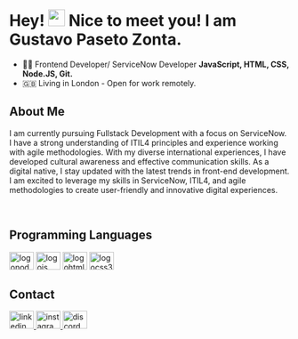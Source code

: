 


<h1 align="left">Hey! <img src="https://raw.githubusercontent.com/kaueMarques/kaueMarques/master/hi.gif" height="30px"> Nice to meet you! I am Gustavo Paseto Zonta. </h1>

- 👨‍💻 Frontend Developer/ ServiceNow Developer **JavaScript, HTML, CSS, Node.JS, Git.**
- 🇬🇧 Living in London - Open for work remotely.


## About Me

I am currently pursuing Fullstack Development with a focus on ServiceNow. I have a strong understanding of ITIL4 principles and experience working with agile methodologies. With my diverse international experiences, I have developed cultural awareness and effective communication skills. As a digital native, I stay updated with the latest trends in front-end development. I am excited to leverage my skills in ServiceNow, ITIL4, and agile methodologies to create user-friendly and innovative digital experiences.
  
<br>

## Programming Languages

<div align="left">
  <img src="https://cdn.jsdelivr.net/gh/devicons/devicon/icons/nodejs/nodejs-original.svg" height="32" width="44" alt="logonode"  />
  <img src="https://cdn.jsdelivr.net/gh/devicons/devicon/icons/javascript/javascript-original.svg" height="32" width="44" alt="logojs"  />
  <img src="https://cdn.jsdelivr.net/gh/devicons/devicon/icons/html5/html5-original.svg" height="32" width="44" alt="logohtml5"  />
  <img src="https://cdn.jsdelivr.net/gh/devicons/devicon/icons/css3/css3-original.svg" height="32" width="44" alt="logocss3"  />

## Contact

<div align="left">
  <a href="https://www.linkedin.com/in/gustavo-paseto-zonta-85ba3bb9/" target="_blank">
    <img src="https://raw.githubusercontent.com/maurodesouza/profile-readme-generator/master/src/assets/icons/social/linkedin/default.svg" width="44" height="32" alt="linkedin logo"  />
  </a>
   <a href="https://www.instagram.com/gustavozonta" target="_blank">
    <img src="https://raw.githubusercontent.com/maurodesouza/profile-readme-generator/master/src/assets/icons/social/instagram/default.svg" width="44" height="32" alt="instagram logo"  />
  </a>
  <a href="gustavozonta#2155" target="_blank">
    <img src="https://raw.githubusercontent.com/maurodesouza/profile-readme-generator/master/src/assets/icons/social/discord/default.svg" width="44" height="32" alt="discord logo"  />
  </a>
</div>
